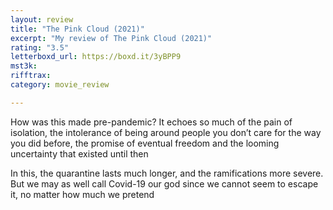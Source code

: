 ```yaml
---
layout: review
title: "The Pink Cloud (2021)"
excerpt: "My review of The Pink Cloud (2021)"
rating: "3.5"
letterboxd_url: https://boxd.it/3yBPP9
mst3k: 
rifftrax: 
category: movie_review

---
```


How was this made pre-pandemic? It echoes so much of the pain of isolation, the intolerance of being around people you don’t care for the way you did before, the promise of eventual freedom and the looming uncertainty that existed until then

In this, the quarantine lasts much longer, and the ramifications more severe. But we may as well call Covid-19 our god since we cannot seem to escape it, no matter how much we pretend
